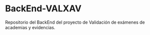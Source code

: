 # BackEnd-VALXAV
Repositorio del BackEnd del proyecto de Validación de exámenes de academias y evidencias.
